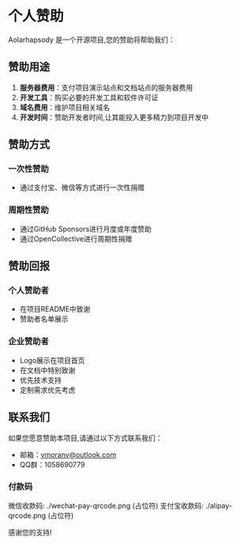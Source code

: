 # 个人赞助

Aolarhapsody 是一个开源项目,您的赞助将帮助我们：

## 赞助用途

1. **服务器费用**：支付项目演示站点和文档站点的服务器费用
2. **开发工具**：购买必要的开发工具和软件许可证
3. **域名费用**：维护项目相关域名
4. **开发时间**：赞助开发者时间,让其能投入更多精力到项目开发中

## 赞助方式

### 一次性赞助

- 通过支付宝、微信等方式进行一次性捐赠

### 周期性赞助

- 通过GitHub Sponsors进行月度或年度赞助
- 通过OpenCollective进行周期性捐赠

## 赞助回报

### 个人赞助者

- 在项目README中致谢
- 赞助者名单展示

### 企业赞助者

- Logo展示在项目首页
- 在文档中特别致谢
- 优先技术支持
- 定制需求优先考虑

## 联系我们

如果您愿意赞助本项目,请通过以下方式联系我们：

- 邮箱：[vmoranv@outlook.com](mailto:vmoranv@outlook.com)
- QQ群：1058690779

### 付款码

微信收款码: ./wechat-pay-qrcode.png (占位符)
支付宝收款码: ./alipay-qrcode.png (占位符)

感谢您的支持!
